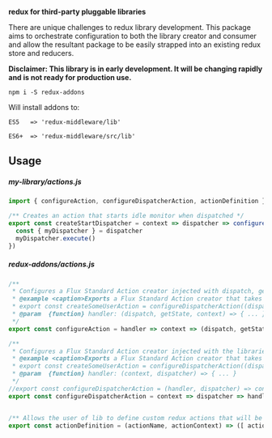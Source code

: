 **redux for third-party pluggable libraries**

There are unique challenges to redux library development. This package aims to orchestrate configuration to both the library creator and consumer and allow the resultant package to be easily strapped into an existing redux store and reducers.

**Disclaimer: This library is in early development. It will be changing rapidly and is not ready for production use.**

`npm i -S redux-addons`

Will install addons to:

`ES5   => 'redux-middleware/lib'`

`ES6+  => 'redux-middleware/src/lib'`

## Usage

##### my-library/actions.js

```js
import { configureAction, configureDispatcherAction, actionDefinition } from 'redux-addons/actions'

/** Creates an action that starts idle monitor when dispatched */
export const createStartDispatcher = context => dispatcher => configureDispatcherAction(context)(dispatcher)(dispatcher => {
  const { myDispatcher } = dispatcher
  myDispatcher.execute()
})
```


##### redux-addons/actions.js

```js
/**
 * Configures a Flux Standard Action creator injected with dispatch, getState and the libraries context.
 * @example <caption>Exports a Flux Standard Action creator that takes a handler injected with dispatch, getState, and the libraries context.
 * export const createSomeUserAction = configureDispatcherAction((dispatch, getState, context) => dispatcher.action.execute('create-some-user-action'))
 * @param  {function} handler: (dispatch, getState, context) => { ... }
 */
export const configureAction = handler => context => (dispatch, getState) => handler(dispatch, getState, context)

/**
 * Configures a Flux Standard Action creator injected with the libraries dispatcher and context.
 * @example <caption>Exports a Flux Standard Action creator that takes a handler injected with the libraries dispatcher and context.
 * export const createSomeUserAction = configureDispatcherAction((dispatcher, context) => dispatcher.action.execute('create-some-user-action'))
 * @param  {function} handler: (context, dispatcher) => { ... }
 */
//export const configureDispatcherAction = (handler, dispatcher) => context => (dispatch, getState) => handler(dispatcher)
export const configureDispatcherAction = context => dispatcher => handler => (dispatch, getState) => handler(dispatcher(dispatch, getState), context)


/** Allows the user of lib to define custom redux actions that will be injected with libraries context when action is dispatched */
export const actionDefinition = (actionName, actionContext) => ([ actionName, actionContext ])

```
